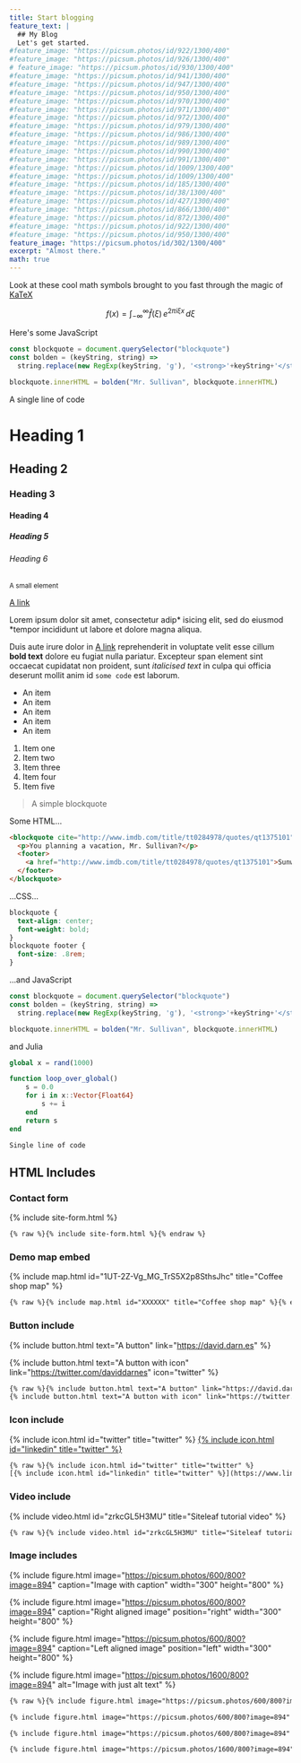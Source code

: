 ```yaml
---
title: Start blogging
feature_text: |
  ## My Blog
  Let's get started.
#feature_image: "https://picsum.photos/id/922/1300/400"
#feature_image: "https://picsum.photos/id/926/1300/400"
# feature_image: "https://picsum.photos/id/930/1300/400"
#feature_image: "https://picsum.photos/id/941/1300/400"
#feature_image: "https://picsum.photos/id/947/1300/400"
#feature_image: "https://picsum.photos/id/950/1300/400"
#feature_image: "https://picsum.photos/id/970/1300/400"
#feature_image: "https://picsum.photos/id/971/1300/400"
#feature_image: "https://picsum.photos/id/972/1300/400"
#feature_image: "https://picsum.photos/id/979/1300/400"
#feature_image: "https://picsum.photos/id/986/1300/400"
#feature_image: "https://picsum.photos/id/989/1300/400"
#feature_image: "https://picsum.photos/id/990/1300/400"
#feature_image: "https://picsum.photos/id/991/1300/400"
#feature_image: "https://picsum.photos/id/1009/1300/400"
#feature_image: "https://picsum.photos/id/1009/1300/400"
#feature_image: "https://picsum.photos/id/185/1300/400"
#feature_image: "https://picsum.photos/id/38/1300/400"
#feature_image: "https://picsum.photos/id/427/1300/400"
#feature_image: "https://picsum.photos/id/866/1300/400"
#feature_image: "https://picsum.photos/id/872/1300/400"
#feature_image: "https://picsum.photos/id/922/1300/400"
#feature_image: "https://picsum.photos/id/950/1300/400"
feature_image: "https://picsum.photos/id/302/1300/400"
excerpt: "Almost there."
math: true
---
```


Look at these cool math symbols brought to you fast through the magic of [KaTeX](https://katex.org)

$$f(x) = \int_{-\infty}^\infty \hat f(\xi)\,e^{2 \pi i \xi x} \,d\xi$$

Here's some JavaScript

``` js
const blockquote = document.querySelector("blockquote")
const bolden = (keyString, string) =>
  string.replace(new RegExp(keyString, 'g'), '<strong>'+keyString+'</strong>')

blockquote.innerHTML = bolden("Mr. Sullivan", blockquote.innerHTML)
```
A single line of code


# Heading 1

## Heading 2

### Heading 3

#### Heading 4

##### Heading 5

###### Heading 6

<small>A small element</small>

[A link](https://david.darn.es "A link")

Lorem ipsum dolor sit amet, consectetur adip* isicing elit, sed do eiusmod *tempor incididunt ut labore et dolore magna aliqua.

Duis aute irure dolor in [A link](https://david.darn.es "A link") reprehenderit in voluptate velit esse cillum **bold text** dolore eu fugiat nulla pariatur. Excepteur span element sint occaecat cupidatat non proident, sunt _italicised text_ in culpa qui officia deserunt mollit anim id `some code` est laborum.

* An item
* An item
* An item
* An item
* An item

1. Item one
2. Item two
3. Item three
4. Item four
5. Item five

> A simple blockquote

Some HTML...

``` html
<blockquote cite="http://www.imdb.com/title/tt0284978/quotes/qt1375101">
  <p>You planning a vacation, Mr. Sullivan?</p>
  <footer>
    <a href="http://www.imdb.com/title/tt0284978/quotes/qt1375101">Sunways Security Guard</a>
  </footer>
</blockquote>
```

...CSS...

``` css
blockquote {
  text-align: center;
  font-weight: bold;
}
blockquote footer {
  font-size: .8rem;
}
```

...and JavaScript

``` js
const blockquote = document.querySelector("blockquote")
const bolden = (keyString, string) =>
  string.replace(new RegExp(keyString, 'g'), '<strong>'+keyString+'</strong>')

blockquote.innerHTML = bolden("Mr. Sullivan", blockquote.innerHTML)
```

and Julia
``` julia
global x = rand(1000)

function loop_over_global()
    s = 0.0
    for i in x::Vector{Float64}
        s += i
    end
    return s
end
```

`Single line of code`

## HTML Includes

### Contact form

{% include site-form.html %}

``` html
{% raw %}{% include site-form.html %}{% endraw %}
```

### Demo map embed

{% include map.html id="1UT-2Z-Vg_MG_TrS5X2p8SthsJhc" title="Coffee shop map" %}

``` html
{% raw %}{% include map.html id="XXXXXX" title="Coffee shop map" %}{% endraw %}
```

### Button include

{% include button.html text="A button" link="https://david.darn.es" %}

{% include button.html text="A button with icon" link="https://twitter.com/daviddarnes" icon="twitter" %}

``` html
{% raw %}{% include button.html text="A button" link="https://david.darn.es" %}
{% include button.html text="A button with icon" link="https://twitter.com/daviddarnes" icon="twitter" %}{% endraw %}
```

### Icon include

{% include icon.html id="twitter" title="twitter" %} [{% include icon.html id="linkedin" title="twitter" %}](https://www.linkedin.com/in/daviddarnes)

``` html
{% raw %}{% include icon.html id="twitter" title="twitter" %}
[{% include icon.html id="linkedin" title="twitter" %}](https://www.linkedin.com/in/daviddarnes){% endraw %}
```

### Video include

{% include video.html id="zrkcGL5H3MU" title="Siteleaf tutorial video" %}

``` html
{% raw %}{% include video.html id="zrkcGL5H3MU" title="Siteleaf tutorial video" %}{% endraw %}
```


### Image includes

{% include figure.html image="https://picsum.photos/600/800?image=894" caption="Image with caption" width="300" height="800" %}

{% include figure.html image="https://picsum.photos/600/800?image=894" caption="Right aligned image" position="right" width="300" height="800" %}

{% include figure.html image="https://picsum.photos/600/800?image=894" caption="Left aligned image" position="left" width="300" height="800" %}

{% include figure.html image="https://picsum.photos/1600/800?image=894" alt="Image with just alt text" %}

``` html
{% raw %}{% include figure.html image="https://picsum.photos/600/800?image=894" caption="Image with caption" width="300" height="800" %}

{% include figure.html image="https://picsum.photos/600/800?image=894" caption="Right aligned image" position="right" width="300" height="800" %}

{% include figure.html image="https://picsum.photos/600/800?image=894" caption="Left aligned image" position="left" width="300" height="800" %}

{% include figure.html image="https://picsum.photos/1600/800?image=894" alt="Image with just alt text" %}{% endraw %}
```
